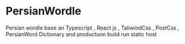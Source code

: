 # PersianWordle
Persian wordle base an Typescript , React js , TaliwindCss , PostCss , PersianWord Dictionary and productuon build run static host
